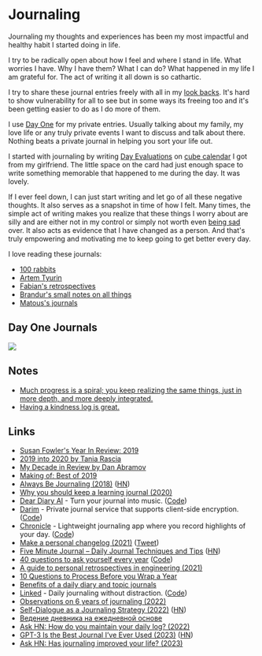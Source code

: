 # Journaling

Journaling my thoughts and experiences has been my most impactful and healthy habit I started doing in life.

I try to be radically open about how I feel and where I stand in life. What worries I have. Why I have them? What I can do? What happened in my life I am grateful for. The act of writing it all down is so cathartic.

I try to share these journal entries freely with all in my [look backs](../looking-back/looking-back.md). It's hard to show vulnerability for all to see but in some ways its freeing too and it's been getting easier to do as I do more of them.

I use [Day One](https://dayoneapp.com/) for my private entries. Usually talking about my family, my love life or any truly private events I want to discuss and talk about there. Nothing beats a private journal in helping you sort your life out.

I started with journaling by writing [Day Evaluations](https://medium.com/@nikitavoloboev/day-evaluations-5706f31c9c5e#.m4lw1eo32) on [cube calendar](https://www.thecubecalendar.com/en/news) I got from my girlfriend. The little space on the card had just enough space to write something memorable that happened to me during the day. It was lovely.

If I ever feel down, I can just start writing and let go of all these negative thoughts. It also serves as a snapshot in time of how I felt. Many times, the simple act of writing makes you realize that these things I worry about are silly and are either not in my control or simply not worth even [being sad](../health/depression.md) over. It also acts as evidence that I have changed as a person. And that's truly empowering and motivating me to keep going to get better every day.

I love reading these journals:

- [100 rabbits](https://100r.co/site/log.html)
- [Artem Tyurin](https://agentcooper.io/)
- [Fabian's retrospectives](https://capnfabs.net/tags/retrospective/)
- [Brandur's small notes on all things](https://brandur.org/fragments)
- [Matous's journals](https://dzx.cz/tags/journal/)

## Day One Journals

![](https://i.imgur.com/vxT4AqW.png)

## Notes

- [Much progress is a spiral; you keep realizing the same things, just in more depth, and more deeply integrated.](https://twitter.com/ElodesNL/status/1460213414119329797)
- [Having a kindness log is great.](https://twitter.com/yodelnyc/status/1466887442816856069)

## Links

- [Susan Fowler's Year In Review: 2019](https://www.susanjfowler.com/blog/2019/12/10/my-year-in-review-2019)
- [2019 into 2020 by Tania Rascia](https://www.taniarascia.com/2019-into-2020/)
- [My Decade in Review by Dan Abramov](https://overreacted.io/my-decade-in-review/)
- [Making of: Best of 2019](https://johanronsse.be/2019/12/28/making-of-best-of-2019/)
- [Always Be Journaling (2018)](https://letterstoanewdeveloper.com/2018/12/14/always-be-journaling/) ([HN](https://news.ycombinator.com/item?id=22467938))
- [Why you should keep a learning journal (2020)](https://shime.sh/why-you-should-keep-a-learning-journal)
- [Dear Diary AI](https://deardiary.ai/) - Turn your journal into music. ([Code](https://github.com/StephenHaney/dear-diary-ai))
- [Darim](https://darim.vercel.app/) - Private journal service that supports client-side encryption. ([Code](https://github.com/parksb/darim))
- [Chronicle](https://chronicle.ink/) - Lightweight journaling app where you record highlights of your day. ([Code](https://github.com/coffee-cup/chronicle))
- [Make a personal changelog (2021)](https://brianlovin.com/writing/make-a-personal-changelog) ([Tweet](https://twitter.com/brian_lovin/status/1387807846486614018))
- [Five Minute Journal – Daily Journal Techniques and Tips](https://briansunter.com/blog/five-minute-journal/) ([HN](https://news.ycombinator.com/item?id=28530120))
- [40 questions to ask yourself every year](http://stephanango.com/40-questions) ([Code](https://github.com/kepano/40-questions))
- [A guide to personal retrospectives in engineering (2021)](https://circleci.com/blog/a-guide-to-personal-retrospectives-in-engineering/)
- [10 Questions to Process Before you Wrap a Year](https://www.instagram.com/p/CYHYXOoL1DF/)
- [Benefits of a daily diary and topic journals](https://sive.rs/dj)
- [Linked](https://uselinked.com/) - Daily journaling without distraction. ([Code](https://github.com/lostdesign/linked))
- [Observations on 6 years of journaling (2022)](https://herman.bearblog.dev/years-of-journaling/)
- [Self-Dialogue as a Journaling Strategy (2022)](https://sadgrl.online/blog/entries/selfinterview.html) ([HN](https://news.ycombinator.com/item?id=32237190))
- [Ведение дневника на ежедневной основе](https://twitter.com/etosamoe3/status/1570785865328390146)
- [Ask HN: How do you maintain your daily log? (2022)](https://news.ycombinator.com/item?id=33359329)
- [GPT-3 Is the Best Journal I’ve Ever Used (2023)](https://every.to/superorganizers/gpt-3-is-the-best-journal-you-ve-ever-used) ([HN](https://news.ycombinator.com/item?id=34402648))
- [Ask HN: Has journaling improved your life? (2023)](https://news.ycombinator.com/item?id=35960139)
